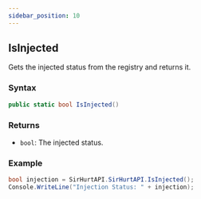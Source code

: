 ```yaml
---
sidebar_position: 10
---
```


## IsInjected

Gets the injected status from the registry and returns it.

### Syntax
```csharp
public static bool IsInjected()
```

### Returns

- `bool`: The injected status.


### Example

```csharp
bool injection = SirHurtAPI.SirHurtAPI.IsInjected();
Console.WriteLine("Injection Status: " + injection);
```

